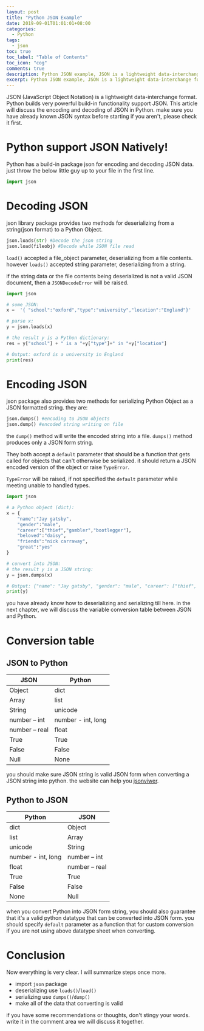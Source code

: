 ```yaml
---
layout: post
title: "Python JSON Example"
date: 2019-09-01T01:01:01+08:00
categories:
  - Python
tags:
  - json
toc: true
toc_label: "Table of Contents"
toc_icon: "cog"
comments: true
description: Python JSON example, JSON is a lightweight data-interchange format.Python builds very powerful functionality support it.decording with load/loads, encoding with dump/dumps.
excerpt: Python JSON example, JSON is a lightweight data-interchange format.Python builds very powerful functionality support it.decording with load/loads, encoding with dump/dumps.
---
```

JSON (JavaScript Object Notation) is a lightweight data-interchange format. Python builds very powerful build-in functionality support JSON. This article will discuss the encoding and decoding of JSON in Python. make sure you have already known JSON syntax before starting if you aren't, please check it first.

# Python support JSON Natively!
Python has a build-in package json for encoding and decoding JSON data. just throw the below little guy up to your file in the first line.

```python
import json
```

# Decoding JSON
json library package provides two methods for deserializing from a string(json format) to a Python Object. 
```python
json.loads(str) #Decode the json string
json.load(fileobj) #Decode while JSON file read
```
`load()` accepted a file_object parameter, deserializing from a file contents. however `loads()` accepted string parameter, deserializing from a string.

if the string data or the file contents being deserialized is not a valid JSON document, then a `JSONDecodeError` will be raised.
```python
import json

# some JSON:
x =  '{ "school":"oxford","type":"university","location":"England"}'

# parse x:
y = json.loads(x)

# the result y is a Python dictionary:
res = y["school"] + " is a "+y["type"]+" in "+y["location"]

# Output: oxford is a university in England
print(res)
```

# Encoding JSON
json package also provides two methods for serializing Python Object as a JSON formatted string. they are:
```python
json.dumps() #encoding to JSON objects
json.dump() #encoded string writing on file
```
the `dump()` method will write the encoded string into a file. `dumps()` method produces only a JSON form string.

They both accept a `default` parameter that should be a function that gets called for objects that can't otherwise be serialized. it should return a JSON encoded version of the object or raise `TypeError`. 

`TypeError` will be raised, if not specified the `default` parameter while meeting unable to handled types.
```python
import json

# a Python object (dict):
x = {
    "name":"Jay gatsby",
    "gender":"male",
    "career":["thief","gambler","bootlegger"],
    "beloved":"daisy",
    "friends":"nick carraway",
    "great":"yes"
}

# convert into JSON:
# the result y is a JSON string:
y = json.dumps(x)

# Output: {"name": "Jay gatsby", "gender": "male", "career": ["thief", "gambler", "bootlegger"], "beloved": "daisy", "friends": "nick carraway", "great": "yes"}
print(y)
```

you have already know how to deserializing and serializing till here. in the next chapter, we will discuss the variable conversion table between JSON and Python.
# Conversion table
## JSON to Python

| JSON          | Python             |
|---------------|--------------------|
| Object        | dict               |
| Array         | list               |
| String        | unicode            |
| number – int  | number - int, long |
| number – real | float              |
| True          | True               |
| False         | False              |
| Null          | None               |

you should make sure JSON string is valid JSON form when converting a JSON string into python. the website can help you [jsonviwer](http://jsonviewer.stack.hu/).

## Python to JSON

| Python             | JSON          |
|--------------------|---------------|
| dict               | Object        |
| list               | Array         |
| unicode            | String        |
| number - int, long | number – int  |
| float              | number – real |
| True               | True          |
| False              | False         |
| None               | Null          |

when you convert Python into JSON form string, you should also guarantee that it's a valid python datatype that can be converted into JSON form. you should specify `default` parameter as a function that for custom conversion if you are not using above datatype sheet when converting.

# Conclusion
Now everything is very clear. I will summarize steps once more.
* import `json` package
* deserializing use `loads()`/`load()`
* serializing  use `dumps()`/`dump()`
* make all of the data that converting is valid

if you have some recommendations or thoughts, don't stingy your words.
write it in the comment area we will discuss it together.
